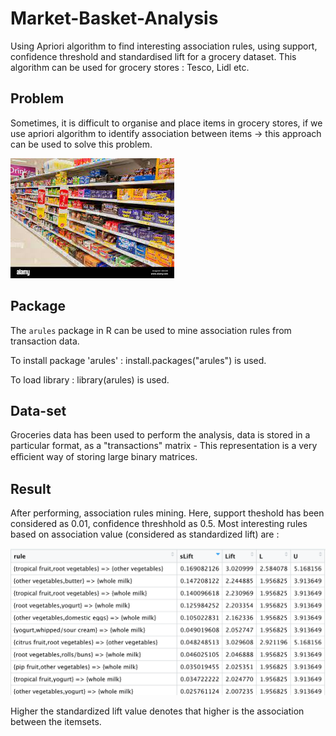 # Market-Basket-Analysis
Using Apriori algorithm to find interesting association rules, using support, confidence threshold and standardised lift for a grocery dataset.
This algorithm can be used for grocery stores : Tesco, Lidl etc.

## Problem

Sometimes, it is difficult to organise and place items in grocery stores, if we use apriori algorithm to identify association between items -> this approach can be used to solve this problem.

![](Result/Grocery_store.jpeg)

## Package
The `arules` package in R can be used to mine association rules from transaction data.

To install package 'arules' :
install.packages("arules") is used.

To load library :
library(arules) is used.

## Data-set
Groceries data has been used to perform the analysis, data is stored in a particular format, as a "transactions" matrix - This representation is a very eﬀicient way of storing large binary matrices.

## Result

After performing, association rules mining. Here, support theshold has been considered as 0.01, confidence threshhold as 0.5.
Most interesting rules based on association value (considered as standardized lift) are :

![](Result/Association_Rules.png)

Higher the standardized lift value denotes that higher is the association between the itemsets.
